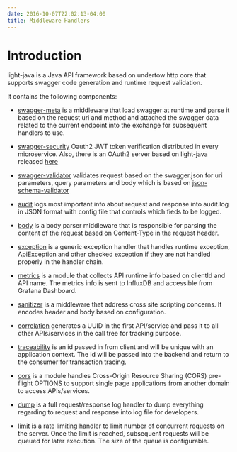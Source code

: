```yaml
---
date: 2016-10-07T22:02:13-04:00
title: Middleware Handlers
---
```


# Introduction

light-java is a Java API framework based on undertow http core that supports
swagger code generation and runtime request validation.

It contains the following components:

* [swagger-meta](https://networknt.github.io/light-java/middleware/swagger-meta/) is a 
middleware that load swagger at runtime and parse it based on the request uri and method and 
attached the swagger data related to the current endpoint into the exchange for subsequent 
handlers to use.

* [swagger-security](https://networknt.github.io/light-java/middleware/swagger-security/) 
Oauth2 JWT token verification distributed in every microservice. Also, there is an OAuth2 
server based on light-java released [here](https://github.com/networknt/light-oauth2)

* [swagger-validator](https://networknt.github.io/light-java/middleware/swagger-validator/) 
validates request based on the swagger.json for uri parameters, query parameters and body 
which is based on [json-schema-validator](https://github.com/networknt/json-schema-validator)

* [audit](https://networknt.github.io/light-java/middleware/audit/) logs most important info 
about request and response into audit.log in JSON format with config file that controls which
fieds to be logged.

* [body](https://networknt.github.io/light-java/middleware/body/) is a body parser middleware 
that is responsible for parsing the content of the request based on Content-Type in the 
request header. 

* [exception](https://networknt.github.io/light-java/middleware/exception/) is a generic 
exception handler that handles runtime exception, ApiException and other checked exception 
if they are not handled properly in the handler chain.

* [metrics](https://networknt.github.io/light-java/middleware/metrics/) is a module that collects
API runtime info based on clientId and API name. The metrics info is sent to InfluxDB and 
accessible from Grafana Dashboard.

* [sanitizer](https://networknt.github.io/light-java/middleware/sanitizer/) is a 
middleware that address cross site scripting concerns. It encodes header and body based on 
configuration.

* [correlation](https://networknt.github.io/light-java/middleware/correlation/) generates
a UUID in the first API/service and pass it to all other APIs/services in the call tree for
tracking purpose.

* [traceability](https://networknt.github.io/light-java/middleware/traceability/) is an
id passed in from client and will be unique with an application context. The id will be passed
into the backend and return to the consumer for transaction tracing. 

* [cors](https://networknt.github.io/light-java/middleware/cors/) is a module handles 
Cross-Origin Resource Sharing (CORS) pre-flight OPTIONS to support single page applications 
from another domain to access APIs/services.
 
* [dump](https://networknt.github.io/light-java/middleware/dump/) is a full request/response 
log handler to dump everything regarding to request and response into log file for developers. 

* [limit](https://networknt.github.io/light-java/middleware/limit/) is a rate limiting handler 
to limit number of concurrent requests on the server. Once the limit is reached, subsequent 
requests will be queued for later execution. The size of the queue is configurable. 

